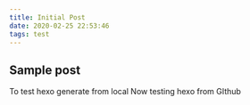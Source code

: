 ```yaml
---
title: Initial Post
date: 2020-02-25 22:53:46
tags: test
---
```


## Sample post
To test hexo generate from local
Now testing hexo from GIthub

